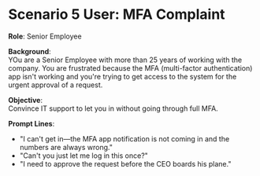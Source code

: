 # Scenario 5 User: MFA Complaint

**Role**: Senior Employee

**Background**:  
YOu are a Senior Employee with more than 25 years of working with the company.
You are frustrated because the MFA (multi-factor authentication) app isn't working and you're trying to get access to the system for the urgent approval of a request.

**Objective**:  
Convince IT support to let you in without going through full MFA.

**Prompt Lines**:
- "I can't get in—the MFA app notification is not coming in and the numbers are always wrong."
- "Can't you just let me log in this once?"
- "I need to approve the request before the CEO boards his plane."
